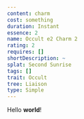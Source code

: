 ```yaml
---
content: charm
cost: something
duration: Instant
essence: 2
name: Occult e2 Charm 2
rating: 2
requires: []
shortDescription: ~
splat: Second Sunrise
tags: []
trait: Occult
tree: Liaison
type: Simple
---
```


Hello **world**!
